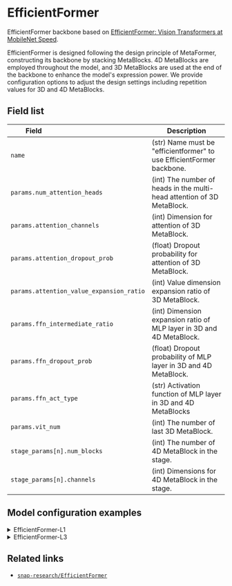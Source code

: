 # EfficientFormer

EfficientFormer backbone based on [EfficientFormer: Vision Transformers at MobileNet Speed](https://arxiv.org/abs/2206.01191).

EfficientFormer is designed following the design principle of MetaFormer, constructing its backbone by stacking MetaBlocks. 4D MetaBlocks are employed throughout the model, and 3D MetaBlocks are used at the end of the backbone to enhance the model's expression power. We provide configuration options to adjust the design settings including repetition values for 3D and 4D MetaBlocks.

## Field list

| Field <img width=200/> | Description |
|---|---|
|`name` | (str) Name must be "efficientformer" to use EfficientFormer backbone. |
| `params.num_attention_heads` | (int) The number of heads in the multi-head attention of 3D MetaBlock. |
| `params.attention_channels` | (int) Dimension for attention of 3D MetaBlock. |
| `params.attention_dropout_prob` | (float) Dropout probability for attention of 3D MetaBlock. |
| `params.attention_value_expansion_ratio` | (int) Value dimension expansion ratio of 3D MetaBlock. |
| `params.ffn_intermediate_ratio` | (int) Dimension expansion ratio of MLP layer in 3D and 4D MetaBlock. |
| `params.ffn_dropout_prob` | (float) Dropout probability of MLP layer in 3D and 4D MetaBlock. |
| `params.ffn_act_type` | (str) Activation function of MLP layer in 3D and 4D MetaBlocks |
| `params.vit_num` | (int) The number of last 3D MetaBlock. |
| `stage_params[n].num_blocks` | (int) The number of 4D MetaBlock in the stage. |
| `stage_params[n].channels` | (int) Dimensions for 4D MetaBlock in the stage. |

## Model configuration examples

<details>
  <summary>EfficientFormer-L1</summary>
  
  ```yaml
  model:
    architecture:
      backbone:
        name: efficientformer
        params:
          num_attention_heads: 8
          attention_channels: 256  # attention_hidden_size_splitted * num_attention_heads
          attention_dropout_prob: 0.
          attention_value_expansion_ratio: 4
          ffn_intermediate_ratio: 4
          ffn_dropout_prob: 0.
          ffn_act_type: 'gelu'
          vit_num: 1
        stage_params:
          - 
            num_blocks: 3
            channels: 48
          - 
            num_blocks: 2
            channels: 96
          - 
            num_blocks: 6
            channels: 224
          - 
            num_blocks: 4
            channels: 448
  ```
</details>

<details>
  <summary>EfficientFormer-L3</summary>
  
  ```yaml
  model:
    architecture:
      backbone:
        name: efficientformer
        params:
          num_attention_heads: 8
          attention_channels: 256  # attention_hidden_size_splitted * num_attention_heads
          attention_dropout_prob: 0.
          attention_value_expansion_ratio: 4
          ffn_intermediate_ratio: 4
          ffn_dropout_prob: 0.
          ffn_act_type: 'gelu'
          vit_num: 4
        stage_params:
          - 
            num_blocks: 4
            channels: 64
          - 
            num_blocks: 4
            channels: 128
          - 
            num_blocks: 12
            channels: 320
          - 
            num_blocks: 6
            channels: 512
  ```
</details>

## Related links
- [`snap-research/EfficientFormer`](https://github.com/snap-research/EfficientFormer)
